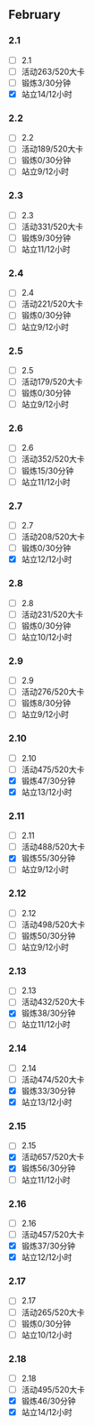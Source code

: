 ## February
### 2.1
- [ ] 2.1
- [ ] 活动263/520大卡
- [ ] 锻炼3/30分钟
- [x] 站立14/12小时
### 2.2
- [ ] 2.2
- [ ] 活动189/520大卡
- [ ] 锻炼0/30分钟
- [ ] 站立9/12小时
### 2.3
- [ ] 2.3
- [ ] 活动331/520大卡
- [ ] 锻炼9/30分钟
- [ ] 站立11/12小时
### 2.4
- [ ] 2.4
- [ ] 活动221/520大卡
- [ ] 锻炼0/30分钟
- [ ] 站立9/12小时
### 2.5
- [ ] 2.5
- [ ] 活动179/520大卡
- [ ] 锻炼0/30分钟
- [ ] 站立9/12小时
### 2.6
- [ ] 2.6
- [ ] 活动352/520大卡
- [ ] 锻炼15/30分钟
- [ ] 站立11/12小时
### 2.7
- [ ] 2.7
- [ ] 活动208/520大卡
- [ ] 锻炼0/30分钟
- [x] 站立12/12小时
### 2.8
- [ ] 2.8
- [ ] 活动231/520大卡
- [ ] 锻炼0/30分钟
- [ ] 站立10/12小时
### 2.9
- [ ] 2.9
- [ ] 活动276/520大卡
- [ ] 锻炼8/30分钟
- [ ] 站立9/12小时
### 2.10
- [ ] 2.10
- [ ] 活动475/520大卡
- [x] 锻炼47/30分钟
- [x] 站立13/12小时
### 2.11
- [ ] 2.11
- [ ] 活动488/520大卡
- [x] 锻炼55/30分钟
- [ ] 站立9/12小时
### 2.12
- [ ] 2.12
- [ ] 活动498/520大卡
- [ ] 锻炼50/30分钟
- [ ] 站立9/12小时
### 2.13
- [ ] 2.13
- [ ] 活动432/520大卡
- [x] 锻炼38/30分钟
- [ ] 站立11/12小时
### 2.14
- [ ] 2.14
- [ ] 活动474/520大卡
- [x] 锻炼33/30分钟
- [x] 站立13/12小时
### 2.15
- [ ] 2.15
- [x] 活动657/520大卡
- [x] 锻炼56/30分钟
- [ ] 站立11/12小时
### 2.16
- [ ] 2.16
- [ ] 活动457/520大卡
- [x] 锻炼37/30分钟
- [x] 站立12/12小时
### 2.17
- [ ] 2.17
- [ ] 活动265/520大卡
- [ ] 锻炼0/30分钟
- [ ] 站立10/12小时
### 2.18
- [ ] 2.18
- [ ] 活动495/520大卡
- [x] 锻炼46/30分钟
- [x] 站立14/12小时
